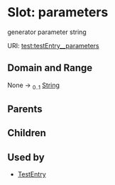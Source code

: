 
# Slot: parameters


generator parameter string

URI: [test:testEntry__parameters](https://linkml.org/testing/testEntry__parameters)


## Domain and Range

None &#8594;  <sub>0..1</sub> [String](types/String.md)

## Parents


## Children


## Used by

 * [TestEntry](TestEntry.md)

